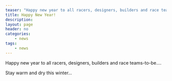 ```yaml
---
teaser: "Happy new year to all racers, designers, builders and race teams-to-be...."
title: Happy New Year!
description:
layout: page
header: no
categories:
    - news
tags:
    - news
---
```


Happy new year to all racers, designers, builders and race teams-to-be....

Stay warm and dry this winter...
